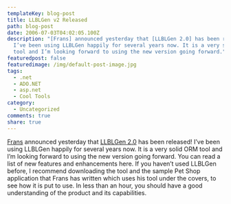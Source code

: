 ```yaml
---
templateKey: blog-post
title: LLBLGen v2 Released
path: blog-post
date: 2006-07-03T04:02:05.100Z
description: "[Frans] announced yesterday that [LLBLGen 2.0] has been released!
  I’ve been using LLBLGen happily for several years now. It is a very solid ORM
  tool and I’m looking forward to using the new version going forward."
featuredpost: false
featuredimage: /img/default-post-image.jpg
tags:
  - .net
  - ADO.NET
  - asp.net
  - Cool Tools
category:
  - Uncategorized
comments: true
share: true
---
```

<!--StartFragment-->

[Frans](http://weblogs.asp.net/fbouma) announced yesterday that [LLBLGen 2.0](http://www.llblgen.com/) has been released! I’ve been using LLBLGen happily for several years now. It is a very solid ORM tool and I’m looking forward to using the new version going forward. You can read a list of new features and enhancements here. If you haven’t used LLBLGen before, I recommend downloading the tool and the sample Pet Shop application that Frans has written which uses his tool under the covers, to see how it is put to use. In less than an hour, you should have a good understanding of the product and its capabilities.

<!--EndFragment-->